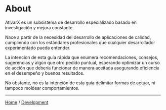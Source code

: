 About
=========================

AtivarX es un subsistema de desarrollo especializado basado en investigación y mejora constante.

Nace a partir de la necesidad del desarrollo de aplicaciones de calidad, cumpliendo con los estándares profesionales que cualquier desarrollador experimentado pueda entender.

La intencion de esta guía rápida que enumera recomendaciones, consejos, sugerencias y algún que otro pedido puntual, esperando optimizar un curso de acción que debería funcionar de manera aceitada asegurando eficiencia en el desempeño y buenos resultados.

No obstante, no es la intención de esta guía delimitar formas de actuar, ni tampoco moldear comportamientos.

---
[Home](../README.md) / [Development](development.md)